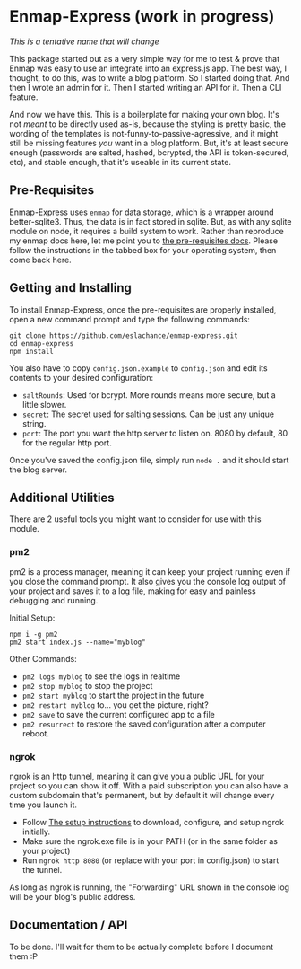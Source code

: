 # Enmap-Express (work in progress)
*This is a tentative name that will change*

This package started out as a very simple way for me to test & prove that Enmap was easy to use an integrate into an express.js app. 
The best way, I thought, to do this, was to write a blog platform. So I started doing that. And then I wrote an admin for it. Then
I started writing an API for it. Then a CLI feature.

And now we have this. This is a boilerplate for making your own blog. It's not *meant* to be directly used as-is, because the styling
is pretty basic, the wording of the templates is not-funny-to-passive-agressive, and it might still be missing features *you* want in
a blog platform. But, it's at least secure enough (passwords are salted, hashed, bcrypted, the API is token-secured, etc), and stable
enough, that it's useable in its current state.

## Pre-Requisites

Enmap-Express uses `enmap` for data storage, which is a wrapper around better-sqlite3. Thus, the data is in fact stored in sqlite.
But, as with any sqlite module on node, it requires a build system to work. Rather than reproduce my enmap docs here, let me point
you to [the pre-requisites docs](https://enmap.evie.codes/install#pre-requisites). Please follow the instructions in the tabbed box
for your operating system, then come back here.

## Getting and Installing

To install Enmap-Express, once the pre-requisites are properly installed, open a new command prompt and type the following commands:

```
git clone https://github.com/eslachance/enmap-express.git
cd enmap-express
npm install
```

You also have to copy `config.json.example` to `config.json` and edit its contents to your desired configuration: 

- `saltRounds`: Used for bcrypt. More rounds means more secure, but a little slower.
- `secret`: The secret used for salting sessions. Can be just any unique string.
- `port`: The port you want the http server to listen on. 8080 by default, 80 for the regular http port.

Once you've saved the config.json file, simply run `node .` and it should start the blog server.

## Additional Utilities

There are 2 useful tools you might want to consider for use with this module. 

### pm2

pm2 is a process manager, meaning it can keep your project running even if you close the command prompt. It also gives you the console
log output of your project and saves it to a log file, making for easy and painless debugging and running.

Initial Setup:
```
npm i -g pm2
pm2 start index.js --name="myblog"
```

Other Commands: 

- `pm2 logs myblog` to see the logs in realtime
- `pm2 stop myblog` to stop the project
- `pm2 start myblog` to start the project in the future
- `pm2 restart myblog` to... you get the picture, right?
- `pm2 save` to save the current configured app to a file
- `pm2 resurrect` to restore the saved configuration after a computer reboot.

### ngrok

ngrok is an http tunnel, meaning it can give you a public URL for your project so you can show it off. With a paid subscription you can
also have a custom subdomain that's permanent, but by default it will change every time you launch it. 

- Follow [The setup instructions](https://dashboard.ngrok.com/get-started) to download, configure, and setup ngrok initially.
- Make sure the ngrok.exe file is in your PATH (or in the same folder as your project)
- Run `ngrok http 8080` (or replace with your port in config.json) to start the tunnel. 

As long as ngrok is running, the "Forwarding" URL shown in the console log will be your blog's public address.

## Documentation / API

To be done. I'll wait for them to be actually complete before I document them :P